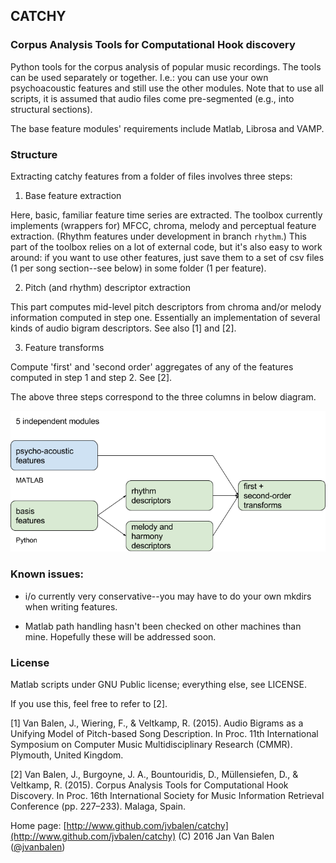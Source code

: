 ## CATCHY

### Corpus Analysis Tools for Computational Hook discovery

Python tools for the corpus analysis of popular music recordings. The tools can be used separately or together. I.e.: you can use your own psychoacoustic features and still use the other modules. Note that to use all scripts, it is assumed that audio files come pre-segmented (e.g., into structural sections).

The base feature modules' requirements include Matlab, Librosa and VAMP.

### Structure

Extracting catchy features from a folder of files involves three steps:

1. Base feature extraction

Here, basic, familiar feature time series are extracted. The toolbox currently implements (wrappers for) MFCC, chroma, melody and perceptual feature extraction. (Rhythm features under development in branch `rhythm`.)
This part of the toolbox relies on a lot of external code, but it's also easy to work around: if you want to use other features, just save them to a set of csv files (1 per song section--see below) in some folder (1 per feature).

2. Pitch (and rhythm) descriptor extraction

This part computes mid-level pitch descriptors from chroma and/or melody information computed in step one. Essentially an implementation of several kinds of audio bigram descriptors. See also [1] and [2].

3. Feature transforms

Compute 'first' and 'second order' aggregates of any of the features computed in step 1 and step 2. See [2].

The above three steps correspond to the three columns in below diagram.

![Module Diagram](https://github.com/jvbalen/catchy/blob/master/catchy%20modules.png)

### Known issues:

- i/o currently very conservative--you may have to do your own mkdirs when writing features.

- Matlab path handling hasn't been checked on other machines than mine.
Hopefully these will be addressed soon.

### License

Matlab scripts under GNU Public license; everything else, see LICENSE.

If you use this, feel free to refer to [2].

[1] Van Balen, J., Wiering, F., & Veltkamp, R. (2015). Audio Bigrams as a Unifying Model of Pitch-based Song Description. In Proc. 11th International Symposium on Computer Music Multidisciplinary Research (CMMR). Plymouth, United Kingdom.

[2] Van Balen, J., Burgoyne, J. A., Bountouridis, D., Müllensiefen, D., & Veltkamp, R. (2015). Corpus Analysis Tools for Computational Hook Discovery. In Proc. 16th International Society for Music Information Retrieval Conference (pp. 227–233). Malaga, Spain.

Home page: [http://www.github.com/jvbalen/catchy](http://www.github.com/jvbalen/catchy)
(C) 2016 Jan Van Balen ([@jvanbalen](https://twitter.com/jvanbalen))